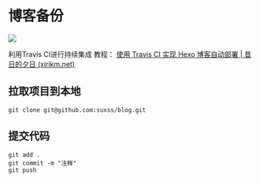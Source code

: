 # 博客备份
![](https://app.travis-ci.com/suxss/blog.svg?token=zcbacfqyyRhsX2sGc75n&branch=master)

利用Travis CI进行持续集成
教程： [使用 Travis CI 实现 Hexo 博客自动部署 | 昔日的夕日 (xirikm.net)](https://xirikm.net/2019/826-2)



## 拉取项目到本地

```git
git clone git@github.com:suxss/blog.git
```

## 提交代码

```git
git add .
git commit -m "注释"
git push
```

